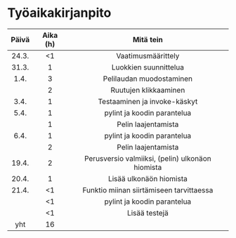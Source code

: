 # Työaikakirjanpito
|Päivä|Aika (h)|         Mitä tein      |
|:---:|:------:|:----------------------:|
|24.3. |<1      |Vaatimusmäärittely      |
|31.3. |1       |Luokkien suunnittelua   |
|1.4. |3       |Pelilaudan muodostaminen|
|     |2       |Ruutujen klikkaaminen   |
|3.4.  |1       |Testaaminen ja invoke-käskyt|
|5.4.|1|pylint ja koodin parantelua|
||1|Pelin laajentamista|
|6.4.|1|pylint ja koodin parantelua|
||2|Pelin laajentamista|
|19.4.|2|Perusversio valmiiksi, (pelin) ulkonäon hiomista|
|20.4.|1|Lisää ulkonäön hiomista|
|21.4.|<1|Funktio miinan siirtämiseen tarvittaessa|
||<1|pylint ja koodin parantelua|
||<1|Lisää testejä|
|yht|16|
